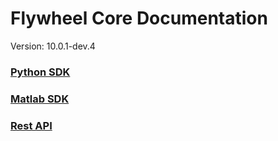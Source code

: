 # Flywheel Core Documentation
Version: 10.0.1-dev.4

### [Python SDK](python/)

### [Matlab SDK](matlab/)

### [Rest API](swagger/index.html)

